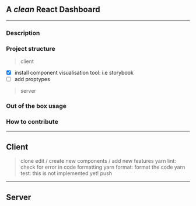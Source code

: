 ## A *clean* React Dashboard

---

### Description

### Project structure

> client
- [x] install component visualisation tool: i.e storybook
- [ ] add proptypes

> server

### Out of the box usage


### How to contribute

-----
Client
---

> clone
> edit / create new components / add new features
> yarn lint: check for error in code formatting
> yarn format: format the code
> yarn test: this is not implemented yet!
> push


-----
Server
---
